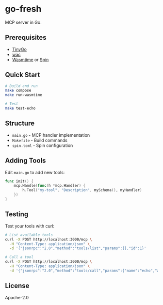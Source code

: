 # go-fresh

MCP server in Go.

## Prerequisites

- [TinyGo](https://tinygo.org/getting-started/install/)
- [wac](https://github.com/bytecodealliance/wac) 
- [Wasmtime](https://wasmtime.dev/) or [Spin](https://developer.fermyon.com/spin)

## Quick Start

```bash
# Build and run
make compose
make run-wasmtime

# Test  
make test-echo
```

## Structure

- `main.go` - MCP handler implementation
- `Makefile` - Build commands
- `spin.toml` - Spin configuration

## Adding Tools

Edit `main.go` to add new tools:

```go
func init() {
    mcp.Handle(func(h *mcp.Handler) {
        h.Tool("my-tool", "Description", mySchema(), myHandler)
    })
}
```


## Testing

Test your tools with curl:

```bash
# List available tools
curl -X POST http://localhost:3000/mcp \
  -H "Content-Type: application/json" \
  -d '{"jsonrpc":"2.0","method":"tools/list","params":{},"id":1}'

# Call a tool
curl -X POST http://localhost:3000/mcp \
  -H "Content-Type: application/json" \
  -d '{"jsonrpc":"2.0","method":"tools/call","params":{"name":"echo","arguments":{"message":"test"}},"id":1}'
```

## License

Apache-2.0